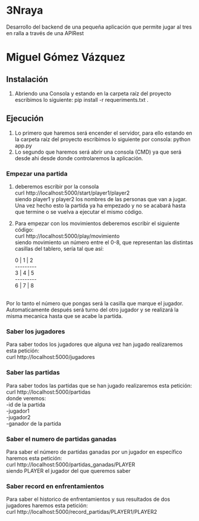 # 3Nraya
Desarrollo del backend de una pequeña aplicación que permite jugar al tres en ralla a través de una APIRest
# Miguel Gómez Vázquez 

## Instalación
1. Abriendo una Consola y estando en la carpeta raíz del proyecto escribimos lo siguiente: pip install -r requeriments.txt .

## Ejecución

1. Lo primero que haremos será encender el servidor, para ello estando en la carpeta raíz del proyecto escribimos lo siguiente por consola: python app.py
2. Lo segundo que haremos será abrir una consola (CMD) ya que será desde ahi desde donde controlaremos la aplicación.

### Empezar una partida
1. deberemos escribir por la consola <br>
 curl http://localhost:5000/start/player1/player2 <br>
 siendo player1 y player2 los nombres de las personas que van a jugar. <br>
 Una vez hecho esto la partida ya ha empezado y no se acabará hasta que termine o se vuelva a ejecutar el mismo código.<br>
 2. Para empezar con los movimientos deberemos escribir el siguiente código:<br>
 curl http://localhost:5000/play/movimiento <br>
 siendo movimiento un número entre el 0-8, que representan las distintas casillas del tablero, sería tal que así:<br>

     0 | 1 | 2 <br>
     --------- <br>
     3 | 4 | 5 <br>
     --------- <br>
     6 | 7 | 8 <br>
<br>
Por lo tanto el número que pongas será la casilla que marque el jugador.<br>
Automaticamente después será turno del otro jugador y se realizará la misma mecanica hasta que se acabe la partida.
 
### Saber los jugadores
Para saber todos los jugadores que alguna vez han jugado realizaremos esta petición:<br>
curl http://localhost:5000/jugadores
### Saber las partidas
Para saber todos las partidas que se han jugado realizaremos esta petición:<br>
curl http://localhost:5000/partidas<br>
donde veremos: <br>
-id de la partida<br>
-jugador1<br>
-jugador2<br>
-ganador de la partida<br>
### Saber el numero de partidas ganadas
Para saber el número de partidas ganadas por un jugador en específico haremos esta petición:<br>
curl http://localhost:5000/partidas_ganadas/PLAYER <br>
siendo PLAYER el jugador del que queremos saber
### Saber record en enfrentamientos
Para saber el historico de enfrentamientos y sus resultados de dos jugadores haremos esta petición:<br>
curl http://localhost:5000/record_partidas/PLAYER1/PLAYER2 <br>
